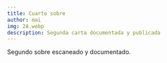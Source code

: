 ```yaml
---
title: Cuarto sobre
author: mai
img: 2A.webp
description: Segunda carta documentada y publicada
---
```


Segundo sobre escaneado y documentado.